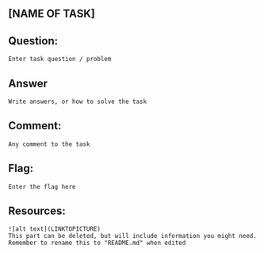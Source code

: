 [NAME OF TASK]
---
Question:
---
	Enter task question / problem

Answer
---
	Write answers, or how to solve the task

Comment:
---
	Any comment to the task

Flag:
---
	Enter the flag here

Resources:
---
	![alt text](LINKTOPICTURE)
	This part can be deleted, but will include information you might need.
	Remember to rename this to "README.md" when edited

